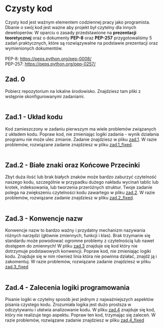 # Czysty kod
Czysty kod jest ważnym elementem codziennej pracy jako programista. Dbanie o swój kod jest ważne aby projekt był czytelny dla innych deweloperów. W oparciu
o zasady przedstawione na **prezentacji teoretycznej** oraz o dokumenty **PEP-8** oraz **PEP-257** przygotowaliśmy 5 zadań praktycznych, które są rozwiązywalne na podstawie prezentacji
oraz wymienionych dokumentów. <br /> <br />
PEP-8: https://peps.python.org/pep-0008/<br />
PEP-257: https://peps.python.org/pep-0257/

## **Zad. 0** <br />
Pobierz repozytorium na lokalne środowisko. Znajdziesz tam pliki z wstępnie skonfigurowanymi zadaniami. <br /> <br />
## **Zad.1 - Układ kodu**<br />
Kod zamieszczony w zadaniu pierwszym ma wiele problemów związanych z układem kodu. Popraw kod, nie zmieniając logiki zadania - wynik działania programu nie może ulec zmianie. Zadanie znajdziesz w pliku [zad.1](https://github.com/bpajor/CzystyKod/blob/master/zad1/zad1.py). W razie problemów, rozwiązane zadanie znajdziesz w pliku [zad.1_fixed](https://github.com/bpajor/CzystyKod/blob/master/zad1/zad1_fixed.py). <br /> <br />
## **Zad.2 - Białe znaki oraz Końcowe Przecinki**<br />
Zbyt duża ilość lub brak białych znaków może bardzo zaburzyć czytelność naszego kodu, szczególnie w przypadku dużego nakładu wycinań tablic lub krotek, indeksowania, lub tworzenia przeróżnych struktur. Twoje zadanie polega na zwiększeniu czytelności kodu zawartego w pliku [zad.2](https://github.com/bpajor/CzystyKod/blob/master/zad2/zad2.py). W razie problemów, rozwiązane zadanie znajdziesz w pliku [zad.2_fixed](https://github.com/bpajor/CzystyKod/blob/master/zad2/zad2_fixed.py). <br /> <br />
## **Zad.3 - Konwencje nazw**<br />
Konwencje nazw to bardzo ważny i przydatny mechanizm nazywania różnych narzędzi (głównie zmiennych, funkcji i klas). Brak trzymanie się standardu może powodować ogromne problemy z czytelnością lub nawet dostępem do zmiennych! W pliku [zad.3](https://github.com/bpajor/CzystyKod/blob/master/zad3/zad3.py) znajduje się kod który nie dotrzymuje podstawowych konwencji. Popraw kod, nie zmieniając logiki kodu. Znajduje się w nim również linia która nie powinna działać, znajdź ją i zakomentuj. W razie problemów, rozwiązane zadanie znajdziesz w pliku [zad.3_fixed](https://github.com/bpajor/CzystyKod/blob/master/zad3/zad3_fixed.py)<br /><br />
## **Zad.4 - Zalecenia logiki programowania**<br />
Pisanie logiki w czytelny sposób jest jednym z najważniejszych aspektów pisania czystego kodu. Zrozumiała logika jest dużo prostsza w odczytywaniu i ułatwia analizowanie kodu. W pliku [zad.4](https://github.com/bpajor/CzystyKod/blob/master/zad4/zad4.py) znajduje się kod, który nie realizuje tego aspektu. Popraw ten kod, trzymając się zaleceń. W razie problemów, rozwiązane zadanie znajdziesz w pliku [zad.4_fixed](https://github.com/bpajor/CzystyKod/blob/master/zad4/zad4_fixed.py)<br /><br />